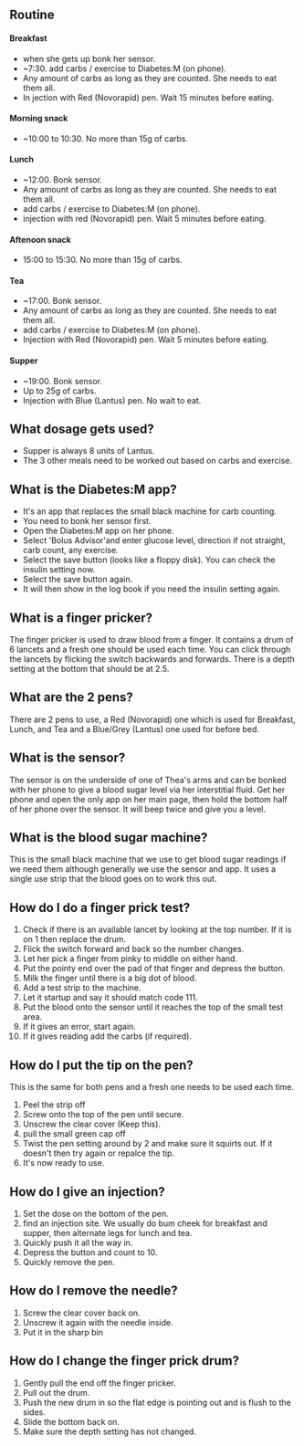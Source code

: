 ## Routine
#### Breakfast
- when she gets up bonk her sensor.
- ~7:30. add carbs / exercise to Diabetes:M (on phone).
- Any amount of carbs as long as they are counted. She needs to eat them all. 
- In jection with Red (Novorapid) pen. Wait 15 minutes before eating.
#### Morning snack
- ~10:00 to 10:30. No more than 15g of carbs.
#### Lunch
- ~12:00. Bonk sensor.
- Any amount of carbs as long as they are counted. She needs to eat them all.
- add carbs / exercise to Diabetes:M (on phone).
- injection with red (Novorapid) pen. Wait 5 minutes before eating.
#### Aftenoon snack
- 15:00 to 15:30. No more than 15g of carbs.
#### Tea
- ~17:00. Bonk sensor.
- Any amount of carbs as long as they are counted. She needs to eat them all.
- add carbs / exercise to Diabetes:M (on phone).
- Injection with Red (Novorapid) pen. Wait 5 minutes before eating.
#### Supper
- ~19:00. Bonk sensor.
- Up to 25g of carbs.
- Injection with Blue (Lantus) pen. No wait to eat.

## What dosage gets used?
- Supper is always 8 units of Lantus.
- The 3 other meals need to be worked out based on carbs and exercise.

## What is the Diabetes:M app?
- It's an app that replaces the small black machine for carb counting.
- You need to bonk her sensor first.
- Open the Diabetes:M app on her phone.
- Select 'Bolus Advisor'and enter glucose level, direction if not straight, carb count, any exercise.
- Select the save button (looks like a floppy disk). You can check the insulin setting now.
- Select the save button again.
- It will then show in the log book if you need the insulin setting again.

## What is a finger pricker?
The finger pricker is used to draw blood from a finger. It contains a drum of 6 lancets and a fresh one should be used each time. You can click through the lancets by flicking the switch backwards and forwards. There is a depth setting at the bottom that should be at 2.5. 

## What are the 2 pens?
There are 2 pens to use, a Red (Novorapid) one which is used for Breakfast, Lunch, and Tea and a Blue/Grey (Lantus) one used for before bed.

## What is the sensor?
The sensor is on the underside of one of Thea's arms and can be bonked with her phone to give a blood sugar level via her interstitial fluid. Get her phone and open the only app on her main page, then hold the bottom half of her phone over the sensor. It will beep twice and give you a level.

## What is the blood sugar machine?
This is the small black machine that we use to get blood sugar readings if we need them although generally we use the sensor and app. It uses a single use strip that the blood goes on to work this out.

## How do I do a finger prick test?
1. Check if there is an available lancet by looking at the top number. If it is on 1 then replace the drum.
2. Flick the switch forward and back so the number changes.
3. Let her pick a finger from pinky to middle on either hand.
4. Put the pointy end over the pad of that finger and depress the button.
5. Milk the finger until there is a big dot of blood.
6. Add a test strip to the machine.
7. Let it startup and say it should match code 111.
8. Put the blood onto the sensor until it reaches the top of the small test area.
9. If it gives an error, start again.
10. If it gives reading add the carbs (if required).

## How do I put the tip on the pen?
This is the same for both pens and a fresh one needs to be used each time.

1. Peel the strip off
2. Screw onto the top of the pen until secure.
3. Unscrew the clear cover (Keep this).
4. pull the small green cap off 
5. Twist the pen setting around by 2 and make sure it squirts out. If it doesn't then try again or repalce the tip.
6. It's now ready to use.

## How do I give an injection?
1. Set the dose on the bottom of the pen.
2. find an injection site. We usually do bum cheek for breakfast and supper, then alternate legs for lunch and tea.
3. Quickly push it all the way in.
4. Depress the button and count to 10.
5. Quickly remove the pen.

## How do I remove the needle?
1. Screw the clear cover back on.
2. Unscrew it again with the needle inside.
3. Put it in the sharp bin

## How do I change the finger prick drum?
1. Gently pull the end off the finger pricker.
2. Pull out the drum.
3. Push the new drum in so the flat edge is pointing out and is flush to the sides.
4. Slide the bottom back on.
5. Make sure the depth setting has not changed.


